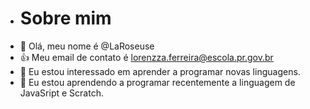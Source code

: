 - # Sobre mim
- 👋 Olá, meu nome é @LaRoseuse
- :+1: Meu email de contato é lorenzza.ferreira@escola.pr.gov.br
- 👀 Eu estou interessado em aprender a programar novas linguagens.
- 🌱 Eu estou aprendendo a programar recentemente a linguagem de JavaSript e Scratch.
